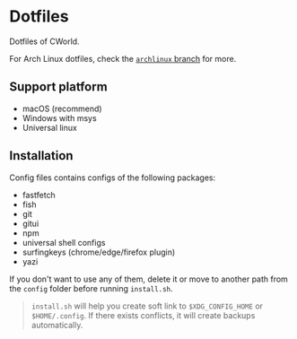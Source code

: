 # Dotfiles

Dotfiles of CWorld.

For Arch Linux dotfiles, check the [`archlinux` branch](https://github.com/cworld1/dotfiles/tree/archlinux) for more.

## Support platform

- macOS (recommend)
- Windows with msys
- Universal linux

## Installation

Config files contains configs of the following packages:

- fastfetch
- fish
- git
- gitui
- npm
- universal shell configs
- surfingkeys (chrome/edge/firefox plugin)
- yazi

If you don't want to use any of them, delete it or move to another path from the `config` folder before running `install.sh`.

> `install.sh` will help you create soft link to `$XDG_CONFIG_HOME` or `$HOME/.config`. If there exists conflicts, it will create backups automatically.
